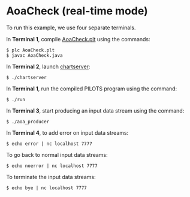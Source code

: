 # AoaCheck (real-time mode)

To run this example, we use four separate terminals.

In **Terminal 1**, compile [AoaCheck.plt](./AoaCheck.plt) using the commands:
```
$ plc AoaCheck.plt
$ javac AoaCheck.java
```

In **Terminal 2**, launch [chartserver](./chartserver):
```
$ ./chartserver
```

In **Terminal 1**, run the compiled PILOTS program using the command:
```
$ ./run
```

In **Terminal 3**, start producing an input data stream using the command:
```
$ ./aoa_producer
```

In **Terminal 4**, to add error on input data streams:

```
$ echo error | nc localhost 7777
```

To go back to normal input data streams:

```
$ echo noerror | nc localhost 7777
```

To terminate the input data streams:

```
$ echo bye | nc localhost 7777
```

